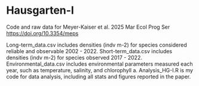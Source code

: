 # Hausgarten-I
Code and raw data for Meyer-Kaiser et al. 2025 Mar Ecol Prog Ser https://doi.org/10.3354/meps

Long-term_data.csv includes densities (indv m-2) for species considered reliable and observable 2002 - 2022. 
Short-term_data.csv includes densities (indv m-2) for species observed 2017 - 2022. 
Environmental_data.csv includes environmental parameters measured each year, such as temperature, salinity, and chlorophyll a.
Analysis_HG-I.R is my code for data analysis, including all stats and figures reported in the paper. 
